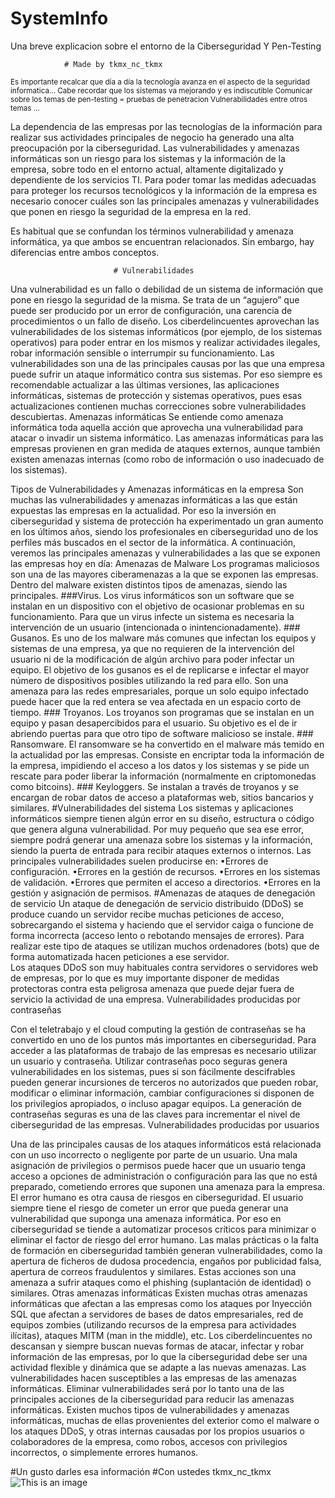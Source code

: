# SystemInfo
Una breve explicacion sobre el entorno de la Ciberseguridad Y Pen-Testing


                # Made by tkmx_nc_tkmx 

<sup> Es importante recalcar que día a día la tecnología avanza 
en el aspecto de la seguridad informatica...
Cabe recordar que los sistemas va mejorando y es indiscutible
Comunicar sobre los temas de pen-testing = pruebas de penetracion 
Vulnerabilidades entre otros temas ...

La dependencia de las empresas por las tecnologías de la información para realizar sus actividades principales de negocio ha generado una alta preocupación por la ciberseguridad.
Las vulnerabilidades y amenazas informáticas son un riesgo para los sistemas y la información de la empresa, sobre todo en el entorno actual, altamente digitalizado y dependiente de los servicios TI. 
Para poder tomar las medidas adecuadas para proteger los recursos tecnológicos y la información de la empresa es necesario conocer cuáles son las principales amenazas y vulnerabilidades que ponen en riesgo la seguridad de la empresa en la red.</sup>

Es habitual que se confundan los términos vulnerabilidad y amenaza informática, ya que ambos se encuentran relacionados. Sin embargo, hay diferencias entre ambos conceptos. 

                           # Vulnerabilidades 
Una vulnerabilidad es un fallo o debilidad de un sistema de información que pone en riesgo la seguridad de la misma. 
Se trata de un “agujero” que puede ser producido por un error de configuración, una carencia de procedimientos o un fallo de diseño. Los ciberdelincuentes aprovechan las vulnerabilidades de los sistemas informáticos (por ejemplo,
 de los sistemas operativos) para poder entrar en los mismos y realizar actividades ilegales, robar información sensible o interrumpir su funcionamiento. 
Las vulnerabilidades son una de las principales causas por las que una empresa puede sufrir un ataque informático contra sus sistemas.
 Por eso siempre es recomendable actualizar a las últimas versiones, las aplicaciones informáticas, sistemas de protección y sistemas operativos, pues esas actualizaciones contienen muchas correcciones sobre vulnerabilidades descubiertas. 
                             Amenazas informáticas 
Se entiende como amenaza informática toda aquella acción que aprovecha una vulnerabilidad para atacar o invadir un sistema informático. Las amenazas informáticas para las empresas provienen en gran medida de ataques externos, 
aunque también existen amenazas internas (como robo de información o uso inadecuado de los sistemas). 


Tipos de Vulnerabilidades y Amenazas informáticas en la empresa 
Son muchas las vulnerabilidades y amenazas informáticas a las que están expuestas las empresas en la actualidad. Por eso la inversión en ciberseguridad y sistema de protección ha experimentado un gran aumento en los últimos años, siendo los profesionales en ciberseguridad uno de los perfiles más buscados en el sector de la informática. 
A continuación, veremos las principales amenazas y vulnerabilidades a las que se exponen las empresas hoy en día: 
Amenazas de Malware 
Los programas maliciosos son una de las mayores ciberamenazas a la que se exponen las empresas. Dentro del malware existen distintos tipos de amenazas, siendo las principales. 
                 ###Virus.
 Los virus informáticos son un software que se instalan en un dispositivo con el objetivo de ocasionar problemas en su funcionamiento. Para que un virus infecte un sistema es necesaria la intervención de un usuario (intencionada o inintencionadamente). 
               ### Gusanos.
 Es uno de los malware más comunes que infectan los equipos y sistemas de una empresa,
 ya que no requieren de la intervención del usuario ni de la modificación de algún archivo para poder infectar un equipo. El objetivo de los gusanos es el de replicarse e infectar el mayor número de dispositivos posibles utilizando la red para ello. Son una amenaza para las redes empresariales, porque un solo equipo infectado puede hacer que la red entera se vea afectada en un espacio corto de tiempo. 
                 ### Troyanos.
 Los troyanos son programas que se instalan en un equipo y pasan desapercibidos para el usuario. Su objetivo es el de ir abriendo puertas para que otro tipo de software malicioso se instale. 
                  ### Ransomware. 
El ransomware se ha convertido en el malware más temido en la actualidad por las empresas. Consiste en encriptar toda la información de la empresa, impidiendo el acceso a los datos y los sistemas y se pide un rescate para poder liberar la información (normalmente en criptomonedas como bitcoins). 
                  ### Keyloggers. 
Se instalan a través de troyanos y se encargan de robar datos de acceso a plataformas web, sitios bancarios y similares. 
         #Vulnerabilidades del sistema 
Los sistemas y aplicaciones informáticos siempre tienen algún error en su diseño, estructura o código que genera alguna vulnerabilidad. Por muy pequeño que sea ese error, siempre podrá generar una amenaza sobre los sistemas y la información, siendo la puerta de entrada para recibir ataques externos o internos. Las principales vulnerabilidades suelen producirse en: 
•Errores de configuración. 
•Errores en la gestión de recursos. 
•Errores en los sistemas de validación. 
•Errores que permiten el acceso a directorios. 
•Errores en la gestión y asignación de permisos. 
   #Amenazas de ataques de denegación de servicio 
Un ataque de denegación de servicio distribuido (DDoS) se produce cuando un servidor recibe muchas peticiones de acceso,
 sobrecargando el sistema y haciendo que el servidor caiga o funcione de forma incorrecta (acceso lento o rebotando mensajes de errores). Para realizar este tipo de ataques se utilizan muchos ordenadores (bots) que de forma automatizada hacen peticiones a ese servidor.  
Los ataques DDoS son muy habituales contra servidores o servidores web de empresas, por lo que es muy importante disponer de medidas protectoras contra esta peligrosa amenaza que puede dejar fuera de servicio la actividad de una empresa. 
Vulnerabilidades producidas por contraseñas
 
Con el teletrabajo y el cloud computing la gestión de contraseñas se ha convertido en uno de los puntos más importantes en ciberseguridad. 
Para acceder a las plataformas de trabajo de las empresas es necesario utilizar un usuario y contraseña.
 Utilizar contraseñas poco seguras genera vulnerabilidades en los sistemas, pues si son fácilmente descifrables pueden generar incursiones de terceros no autorizados que pueden robar, modificar o eliminar información, cambiar configuraciones si disponen de los privilegios apropiados, o incluso apagar equipos. 
La generación de contraseñas seguras es una de las claves para incrementar el nivel de ciberseguridad de las empresas. 
Vulnerabilidades producidas por usuarios 

Una de las principales causas de los ataques informáticos está relacionada con un uso incorrecto o negligente por parte de un usuario.
 Una mala asignación de privilegios o permisos puede hacer que un usuario tenga acceso a opciones de administración o configuración para las que no está preparado, cometiendo errores que suponen una amenaza para la empresa. 
El error humano es otra causa de riesgos en ciberseguridad. El usuario siempre tiene el riesgo de cometer un error que pueda generar una vulnerabilidad que suponga una amenaza informática.
 Por eso en ciberseguridad se tiende a automatizar procesos críticos para minimizar o eliminar el factor de riesgo del error humano. 
Las malas prácticas o la falta de formación en ciberseguridad también generan vulnerabilidades, como la apertura de ficheros de dudosa procedencia, engaños por publicidad falsa, apertura de correos fraudulentos y similares. Estas acciones son una amenaza a sufrir ataques como el phishing (suplantación de identidad) o similares. 
Otras amenazas informáticas 
Existen muchas otras amenazas informáticas que afectan a las empresas como los ataques por Inyección SQL que afectan a servidores de bases de datos empresariales, red de equipos zombies (utilizando recursos de la empresa para actividades ilícitas), ataques MITM (man in the middle), etc. 
Los ciberdelincuentes no descansan y siempre buscan nuevas formas de atacar, infectar y robar información de las empresas, por lo que la ciberseguridad debe ser una actividad flexible y dinámica que se adapte a las nuevas amenazas. 
Las vulnerabilidades hacen susceptibles a las empresas de las amenazas informáticas. Eliminar vulnerabilidades será por lo tanto una de las principales acciones de la ciberseguridad para reducir las amenazas informáticas. 
Existen muchos tipos de vulnerabilidades y amenazas informáticas, muchas de ellas provenientes del exterior como el malware o los ataques DDoS, y otras internas causadas por los propios usuarios o colaboradores de la empresa, como robos, accesos con privilegios incorrectos, o simplemente errores humanos. 




#Un gusto darles esa información 
#Con ustedes tkmx_nc_tkmx 
![This is an image](https://twitter.com/tkmx_nc_tkmx_/photo)
